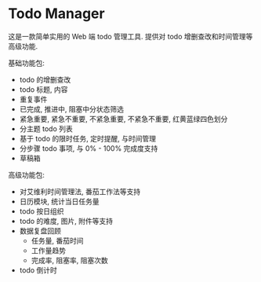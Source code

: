 # Todo Manager

这是一款简单实用的 Web 端 todo 管理工具. 提供对 todo 增删查改和时间管理等高级功能.

基础功能包:

- todo 的增删查改
- todo 标题, 内容
- 重复事件
- 已完成, 推进中, 阻塞中分状态筛选
- 紧急重要, 紧急不重要, 不紧急重要, 不紧急不重要, 红黄蓝绿四色划分
- 分主题 todo 列表
- 基于 todo 的限时任务, 定时提醒, 与时间管理
- 分步骤 todo 事项, 与 0% - 100% 完成度支持
- 草稿箱

高级功能包:

- 对艾维利时间管理法, 番茄工作法等支持
- 日历模块, 统计当日任务量
- todo 按日组织
- todo 的难度, 图片, 附件等支持
- 数据复盘回顾
    - 任务量, 番茄时间
    - 工作量趋势
    - 完成率, 阻塞率, 阻塞次数
- todo 倒计时
